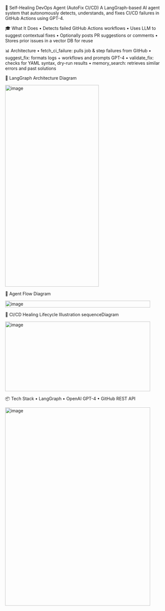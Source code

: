 🧠 Self-Healing DevOps Agent (AutoFix CI/CD)
A LangGraph-based AI agent system that autonomously detects, understands, and fixes CI/CD failures in GitHub Actions using GPT-4.

🎓 What It Does
•	Detects failed GitHub Actions workflows
•	Uses LLM to suggest contextual fixes
•	Optionally posts PR suggestions or comments
•	Stores prior issues in a vector DB for reuse

📊 Architecture
•	fetch_ci_failure: pulls job & step failures from GitHub
•	suggest_fix: formats logs + workflows and prompts GPT-4
•	validate_fix: checks for YAML syntax, dry-run results
•	memory_search: retrieves similar errors and past solutions

🧩 LangGraph Architecture Diagram

<img width="302" height="648" alt="image" src="https://github.com/user-attachments/assets/b04f3b4c-33e3-4390-99c7-fce7d7b13256" />

🧠 Agent Flow Diagram

<img width="468" height="22" alt="image" src="https://github.com/user-attachments/assets/0cfc0d04-1c89-4775-913c-702d8a095001" />

🔁 CI/CD Healing Lifecycle Illustration
sequenceDiagram

<img width="468" height="224" alt="image" src="https://github.com/user-attachments/assets/7e5322ff-30c7-4c85-9834-5f01aa74dc98" />

📦 Tech Stack
•	LangGraph
•	OpenAI GPT-4
•	GitHub REST API

<img width="468" height="637" alt="image" src="https://github.com/user-attachments/assets/5470828c-dc15-4f22-ae14-8dbabbdd9ed3" />
